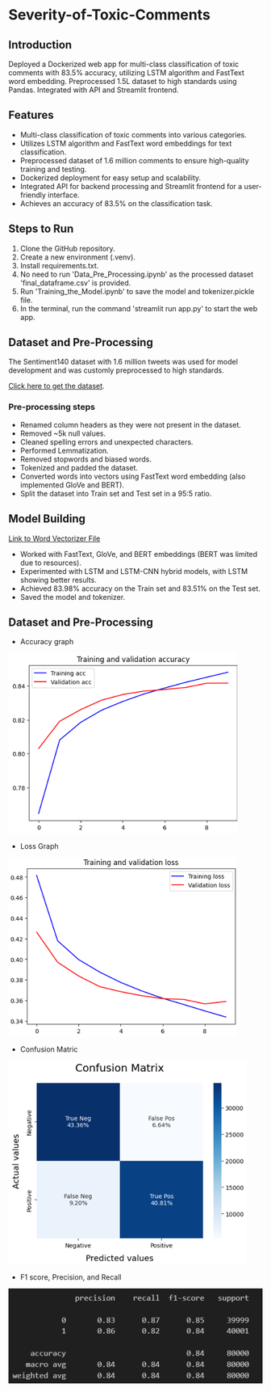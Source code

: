 # Severity-of-Toxic-Comments

## Introduction
Deployed a Dockerized web app for multi-class classification of toxic comments with 83.5% accuracy, utilizing LSTM algorithm and FastText word embedding. Preprocessed 1.5L dataset to high standards using Pandas. Integrated with API and Streamlit frontend.

## Features
- Multi-class classification of toxic comments into various categories.
- Utilizes LSTM algorithm and FastText word embeddings for text classification.
- Preprocessed dataset of 1.6 million comments to ensure high-quality training and testing.
- Dockerized deployment for easy setup and scalability.
- Integrated API for backend processing and Streamlit frontend for a user-friendly interface.
- Achieves an accuracy of 83.5% on the classification task.

## Steps to Run
1. Clone the GitHub repository.
2. Create a new environment (.venv).
3. Install requirements.txt.
4. No need to run 'Data_Pre_Processing.ipynb' as the processed dataset 'final_dataframe.csv' is provided.
5. Run 'Training_the_Model.ipynb' to save the model and tokenizer.pickle file.
6. In the terminal, run the command 'streamlit run app.py' to start the web app.

## Dataset and Pre-Processing
The Sentiment140 dataset with 1.6 million tweets was used for model development and was customly preprocessed to high standards.

[Click here to get the dataset](https://www.kaggle.com/datasets/kazanova/sentiment140).

### Pre-processing steps
- Renamed column headers as they were not present in the dataset.
- Removed ~5k null values.
- Cleaned spelling errors and unexpected characters.
- Performed Lemmatization.
- Removed stopwords and biased words.
- Tokenized and padded the dataset.
- Converted words into vectors using FastText word embedding (also implemented GloVe and BERT).
- Split the dataset into Train set and Test set in a 95:5 ratio.

## Model Building
[Link to Word Vectorizer File](https://www.kaggle.com/datasets/lmnguyntrn/wiki-news-300d-1m)

- Worked with FastText, GloVe, and BERT embeddings (BERT was limited due to resources).
- Experimented with LSTM and LSTM-CNN hybrid models, with LSTM showing better results.
- Achieved 83.98% accuracy on the Train set and 83.51% on the Test set.
- Saved the model and tokenizer.

## Dataset and Pre-Processing
- Accuracy graph


![Sample Image](images/3.png)
- Loss Graph


![Sample Image](images/4.png)
- Confusion Matric


![Sample Image](images/2.png)
- F1 score, Precision, and Recall


![Sample Image](images/1.png)

